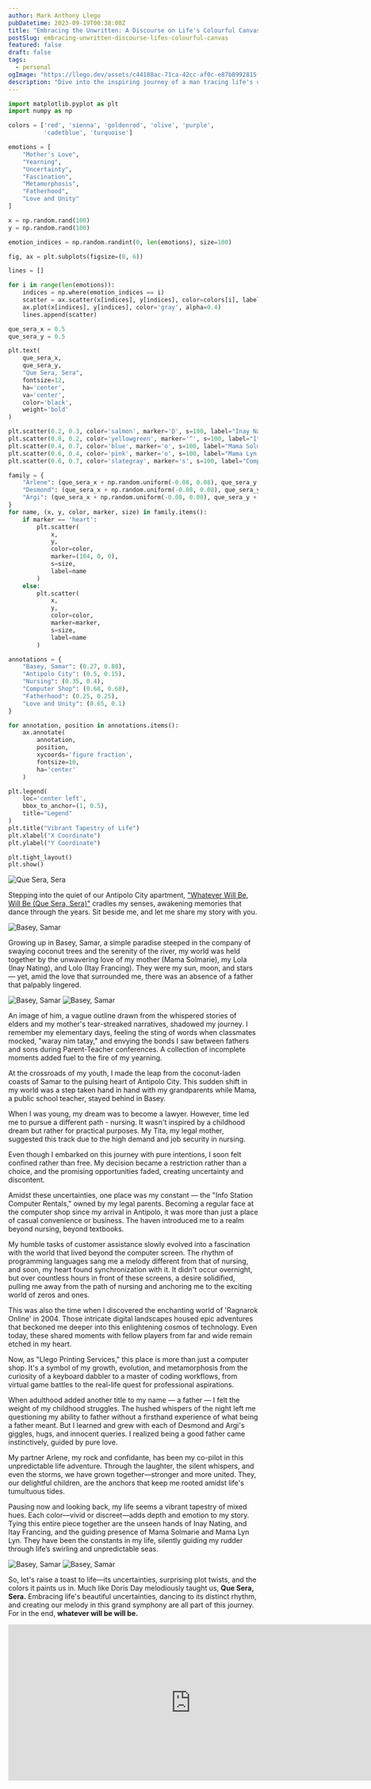 ```yaml
---
author: Mark Anthony Llego
pubDatetime: 2023-09-19T00:38:08Z
title: "Embracing the Unwritten: A Discourse on Life's Colourful Canvas"
postSlug: embracing-unwritten-discourse-lifes-colourful-canvas
featured: false
draft: false
tags:
  - personal
ogImage: "https://llego.dev/assets/c44188ac-71ca-42cc-af0c-e87b8992815f.jpg"
description: "Dive into the inspiring journey of a man tracing life's unpredictable routes. From childhood dreams to adult detours, imbibe how the philosophy of 'Whatever will be, will be' shapes life’s vibrant narrative."
---
```


```python
import matplotlib.pyplot as plt
import numpy as np

colors = ['red', 'sienna', 'goldenrod', 'olive', 'purple',
          'cadetblue', 'turquoise']

emotions = [
    "Mother's Love",
    "Yearning",
    "Uncertainty",
    "Fascination",
    "Metamorphosis",
    "Fatherhood",
    "Love and Unity"
]

x = np.random.rand(100)
y = np.random.rand(100)

emotion_indices = np.random.randint(0, len(emotions), size=100)

fig, ax = plt.subplots(figsize=(8, 6))

lines = []

for i in range(len(emotions)):
    indices = np.where(emotion_indices == i)
    scatter = ax.scatter(x[indices], y[indices], color=colors[i], label=emotions[i])
    ax.plot(x[indices], y[indices], color='gray', alpha=0.4)
    lines.append(scatter)

que_sera_x = 0.5
que_sera_y = 0.5

plt.text(
    que_sera_x,
    que_sera_y,
    "Que Sera, Sera",
    fontsize=12,
    ha='center',
    va='center',
    color='black',
    weight='bold'
)

plt.scatter(0.2, 0.3, color='salmon', marker='D', s=100, label="Inay Nating")
plt.scatter(0.8, 0.2, color='yellowgreen', marker='^', s=100, label="Itay Francing")
plt.scatter(0.4, 0.7, color='blue', marker='o', s=100, label="Mama Solmarie")
plt.scatter(0.6, 0.4, color='pink', marker='o', s=100, label="Mama Lyn Lyn")
plt.scatter(0.6, 0.7, color='slategray', marker='s', s=100, label="Computer Shop")

family = {
    "Arlene": (que_sera_x + np.random.uniform(-0.08, 0.08), que_sera_y + np.random.uniform(0.05, 0.15), 'cyan', 'heart', 150),
    "Desmond": (que_sera_x + np.random.uniform(-0.08, 0.08), que_sera_y + np.random.uniform(0.05, 0.15), 'violet', 'o', 150),
    "Argi": (que_sera_x + np.random.uniform(-0.08, 0.08), que_sera_y + np.random.uniform(0.05, 0.15), 'greenyellow', 'o', 150)
}
for name, (x, y, color, marker, size) in family.items():
    if marker == 'heart':
        plt.scatter(
            x,
            y,
            color=color,
            marker=(104, 0, 0),
            s=size,
            label=name
        )
    else:
        plt.scatter(
            x,
            y,
            color=color,
            marker=marker,
            s=size,
            label=name
        )

annotations = {
    "Basey, Samar": (0.27, 0.88),
    "Antipolo City": (0.5, 0.15),
    "Nursing": (0.35, 0.4),
    "Computer Shop": (0.68, 0.68),
    "Fatherhood": (0.25, 0.25),
    "Love and Unity": (0.65, 0.1)
}

for annotation, position in annotations.items():
    ax.annotate(
        annotation,
        position,
        xycoords='figure fraction',
        fontsize=10,
        ha='center'
    )

plt.legend(
    loc='center left',
    bbox_to_anchor=(1, 0.5),
    title="Legend"
)
plt.title("Vibrant Tapestry of Life")
plt.xlabel("X Coordinate")
plt.ylabel("Y Coordinate")

plt.tight_layout()
plt.show()
```

![Que Sera, Sera](https://llego.dev/assets/queserasera-1.png)

Stepping into the quiet of our Antipolo City apartment, <a href= "https://youtu.be/r0m9wr_o0Qg?si=vM1oyQujCKtv6nFa" target= "_blank"> "Whatever Will Be, Will Be (Que Sera, Sera)"</a> cradles my senses, awakening memories that dance through the years. Sit beside me, and let me share my story with you.

![Basey, Samar](https://llego.dev/assets/mBqd7TKJLRSWx6Pahw9N.jpg)

Growing up in Basey, Samar, a simple paradise steeped in the company of swaying coconut trees and the serenity of the river, my world was held together by the unwavering love of my mother (Mama Solmarie), my Lola (Inay Nating), and Lolo (Itay Francing). They were my sun, moon, and stars — yet, amid the love that surrounded me, there was an absence of a father that palpably lingered.

![Basey, Samar](https://llego.dev/assets/jUerf7W29UHQEjAtxwjb.jpg)
![Basey, Samar](https://llego.dev/assets/WL7WUfDr8DWHtm88brSi.jpg)

An image of him, a vague outline drawn from the whispered stories of elders and my mother's tear-streaked narratives, shadowed my journey. I remember my elementary days, feeling the sting of words when classmates mocked, "waray nim tatay," and envying the bonds I saw between fathers and sons during Parent-Teacher conferences. A collection of incomplete moments added fuel to the fire of my yearning.

At the crossroads of my youth, I made the leap from the coconut-laden coasts of Samar to the pulsing heart of Antipolo City. This sudden shift in my world was a step taken hand in hand with my grandparents while Mama, a public school teacher, stayed behind in Basey.

When I was young, my dream was to become a lawyer. However, time led me to pursue a different path - nursing. It wasn't inspired by a childhood dream but rather for practical purposes. My Tita, my legal mother, suggested this track due to the high demand and job security in nursing.

Even though I embarked on this journey with pure intentions, I soon felt confined rather than free. My decision became a restriction rather than a choice, and the promising opportunities faded, creating uncertainty and discontent.

Amidst these uncertainties, one place was my constant — the "Info Station Computer Rentals," owned by my legal parents. Becoming a regular face at the computer shop since my arrival in Antipolo, it was more than just a place of casual convenience or business. The haven introduced me to a realm beyond nursing, beyond textbooks.

My humble tasks of customer assistance slowly evolved into a fascination with the world that lived beyond the computer screen. The rhythm of programming languages sang me a melody different from that of nursing, and soon, my heart found synchronization with it. It didn't occur overnight, but over countless hours in front of these screens, a desire solidified, pulling me away from the path of nursing and anchoring me to the exciting world of zeros and ones.

This was also the time when I discovered the enchanting world of 'Ragnarok Online' in 2004. Those intricate digital landscapes housed epic adventures that beckoned me deeper into this enlightening cosmos of technology. Even today, these shared moments with fellow players from far and wide remain etched in my heart.

Now, as "Llego Printing Services," this place is more than just a computer shop. It's a symbol of my growth, evolution, and metamorphosis from the curiosity of a keyboard dabbler to a master of coding workflows, from virtual game battles to the real-life quest for professional aspirations.

When adulthood added another title to my name — a father — I felt the weight of my childhood struggles. The hushed whispers of the night left me questioning my ability to father without a firsthand experience of what being a father meant. But I learned and grew with each of Desmond and Argi's giggles, hugs, and innocent queries. I realized being a good father came instinctively, guided by pure love.

My partner Arlene, my rock and confidante, has been my co-pilot in this unpredictable life adventure. Through the laughter, the silent whispers, and even the storms, we have grown together—stronger and more united. They, our delightful children, are the anchors that keep me rooted amidst life's tumultuous tides.

Pausing now and looking back, my life seems a vibrant tapestry of mixed hues. Each color—vivid or discreet—adds depth and emotion to my story. Tying this entire piece together are the unseen hands of Inay Nating, and Itay Francing, and the guiding presence of Mama Solmarie and Mama Lyn Lyn. They have been the constants in my life, silently guiding my rudder through life’s swirling and unpredictable seas.

![Basey, Samar](https://llego.dev/assets/MVF3gkm4kcbCx9sWmJ77.jpg)
![Basey, Samar](https://llego.dev/assets/L92utBcP5CuY2saorbBD.jpg)

So, let's raise a toast to life—its uncertainties, surprising plot twists, and the colors it paints us in. Much like Doris Day melodiously taught us, **Que Sera, Sera.** Embracing life's beautiful uncertainties, dancing to its distinct rhythm, and creating our melody in this grand symphony are all part of this journey. For in the end, **whatever will be will be.**

<div class="video-container">
    <iframe width="736" height="315" src="https://www.youtube.com/embed/r0m9wr_o0Qg?si=qs2oOxKdE5t2KF8f" title="YouTube video player" frameborder="0" allow="accelerometer; autoplay; clipboard-write; encrypted-media; gyroscope; picture-in-picture; web-share" allowfullscreen></iframe>
</div>
